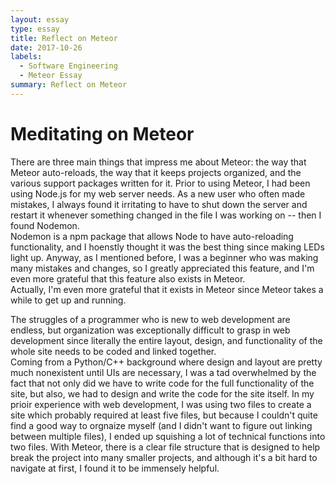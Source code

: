 ```yaml
---
layout: essay
type: essay
title: Reflect on Meteor
date: 2017-10-26
labels:
  - Software Engineering
  - Meteor Essay
summary: Reflect on Meteor
---
```


# Meditating on Meteor

There are three main things that impress me about Meteor: the way that Meteor auto-reloads, the way that it keeps projects organized, and the various support packages written for it.
Prior to using Meteor, I had been using Node.js for my web server needs.  As a new user who often made mistakes, I always found it irritating to have to shut down the server and restart it whenever something changed in the file I was working on -- then I found Nodemon.  
Nodemon is a npm package that allows Node to have auto-reloading functionality, and I hoenstly thought it was the best thing since making LEDs light up.  Anyway, as I mentioned before, I was a beginner who was making many mistakes and changes, so I greatly appreciated this feature, and I'm even more grateful that this feature also exists in Meteor.  
Actually, I'm even more grateful that it exists in Meteor since Meteor takes a while to get up and running.

The struggles of a programmer who is new to web development are endless, but organization was exceptionally difficult to grasp in web development since literally the entire layout, design, and functionality of the whole site needs to be coded and linked together.  
Coming from a Python/C++ background where design and layout are pretty much nonexistent until UIs are necessary, I was a tad overwhelmed by the fact that not only did we have to write code for the full functionality of the site, but also, we had to design and write the code for the site itself.
In my prioir experience with web development, I was using two files to create a site which probably required at least five files, but because I couldn't quite find a good way to orgnaize myself (and I didn't want to figure out linking between multiple files), I ended up squishing a lot of technical functions into two files.
With Meteor, there is a clear file structure that is designed to help break the project into many smaller projects, and although it's a bit hard to navigate at first, I found it to be immensely helpful.


